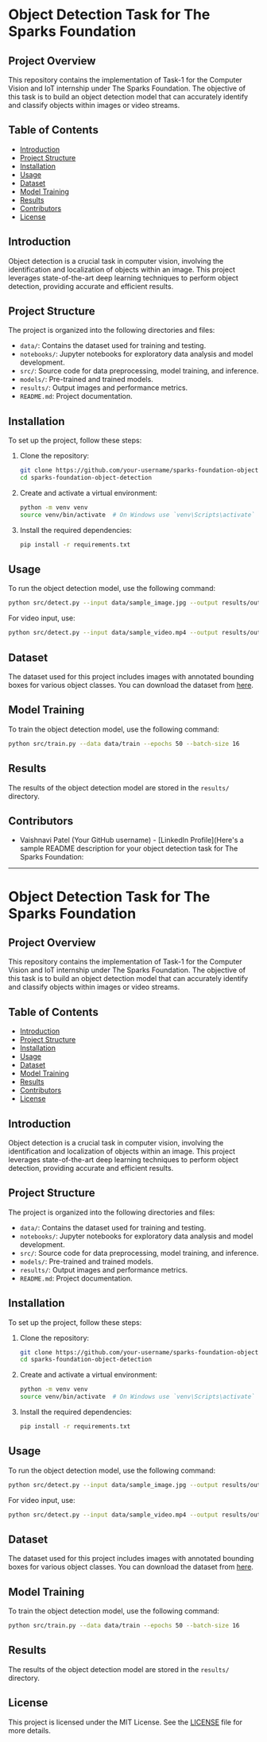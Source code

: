 
# Object Detection Task for The Sparks Foundation

## Project Overview

This repository contains the implementation of Task-1 for the Computer Vision and IoT internship under The Sparks Foundation. The objective of this task is to build an object detection model that can accurately identify and classify objects within images or video streams.

## Table of Contents

- [Introduction](#introduction)
- [Project Structure](#project-structure)
- [Installation](#installation)
- [Usage](#usage)
- [Dataset](#dataset)
- [Model Training](#model-training)
- [Results](#results)
- [Contributors](#contributors)
- [License](#license)

## Introduction

Object detection is a crucial task in computer vision, involving the identification and localization of objects within an image. This project leverages state-of-the-art deep learning techniques to perform object detection, providing accurate and efficient results.

## Project Structure

The project is organized into the following directories and files:

- `data/`: Contains the dataset used for training and testing.
- `notebooks/`: Jupyter notebooks for exploratory data analysis and model development.
- `src/`: Source code for data preprocessing, model training, and inference.
- `models/`: Pre-trained and trained models.
- `results/`: Output images and performance metrics.
- `README.md`: Project documentation.

## Installation

To set up the project, follow these steps:

1. Clone the repository:
   ```bash
   git clone https://github.com/your-username/sparks-foundation-object-detection.git
   cd sparks-foundation-object-detection
   ```

2. Create and activate a virtual environment:
   ```bash
   python -m venv venv
   source venv/bin/activate  # On Windows use `venv\Scripts\activate`
   ```

3. Install the required dependencies:
   ```bash
   pip install -r requirements.txt
   ```

## Usage

To run the object detection model, use the following command:

```bash
python src/detect.py --input data/sample_image.jpg --output results/output_image.jpg
```

For video input, use:

```bash
python src/detect.py --input data/sample_video.mp4 --output results/output_video.mp4
```

## Dataset

The dataset used for this project includes images with annotated bounding boxes for various object classes. You can download the dataset from [here](#).

## Model Training

To train the object detection model, use the following command:

```bash
python src/train.py --data data/train --epochs 50 --batch-size 16
```

## Results

The results of the object detection model are stored in the `results/` directory.


## Contributors

- Vaishnavi Patel (Your GitHub username) - [LinkedIn Profile](Here's a sample README description for your object detection task for The Sparks Foundation:

---

# Object Detection Task for The Sparks Foundation

## Project Overview

This repository contains the implementation of Task-1 for the Computer Vision and IoT internship under The Sparks Foundation. The objective of this task is to build an object detection model that can accurately identify and classify objects within images or video streams.

## Table of Contents

- [Introduction](#introduction)
- [Project Structure](#project-structure)
- [Installation](#installation)
- [Usage](#usage)
- [Dataset](#dataset)
- [Model Training](#model-training)
- [Results](#results)
- [Contributors](#contributors)
- [License](#license)

## Introduction

Object detection is a crucial task in computer vision, involving the identification and localization of objects within an image. This project leverages state-of-the-art deep learning techniques to perform object detection, providing accurate and efficient results.

## Project Structure

The project is organized into the following directories and files:

- `data/`: Contains the dataset used for training and testing.
- `notebooks/`: Jupyter notebooks for exploratory data analysis and model development.
- `src/`: Source code for data preprocessing, model training, and inference.
- `models/`: Pre-trained and trained models.
- `results/`: Output images and performance metrics.
- `README.md`: Project documentation.

## Installation

To set up the project, follow these steps:

1. Clone the repository:
   ```bash
   git clone https://github.com/your-username/sparks-foundation-object-detection.git
   cd sparks-foundation-object-detection
   ```

2. Create and activate a virtual environment:
   ```bash
   python -m venv venv
   source venv/bin/activate  # On Windows use `venv\Scripts\activate`
   ```

3. Install the required dependencies:
   ```bash
   pip install -r requirements.txt
   ```

## Usage

To run the object detection model, use the following command:

```bash
python src/detect.py --input data/sample_image.jpg --output results/output_image.jpg
```

For video input, use:

```bash
python src/detect.py --input data/sample_video.mp4 --output results/output_video.mp4
```

## Dataset

The dataset used for this project includes images with annotated bounding boxes for various object classes. You can download the dataset from [here](#).

## Model Training

To train the object detection model, use the following command:

```bash
python src/train.py --data data/train --epochs 50 --batch-size 16
```

## Results

The results of the object detection model are stored in the `results/` directory. 

## License

This project is licensed under the MIT License. See the [LICENSE](LICENSE) file for more details.

